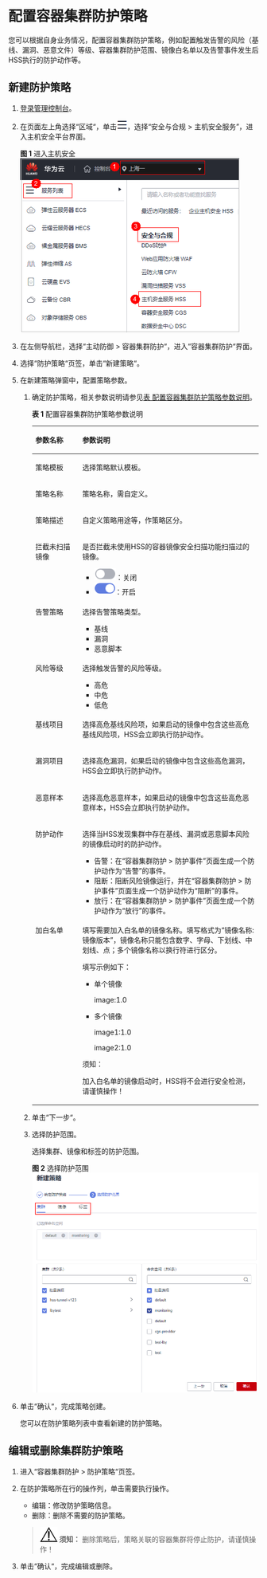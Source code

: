 # 配置容器集群防护策略<a name="hss_01_0539"></a>

您可以根据自身业务情况，配置容器集群防护策略，例如配置触发告警的风险（基线、漏洞、恶意文件）等级、容器集群防护范围、镜像白名单以及告警事件发生后HSS执行的防护动作等。

## 新建防护策略<a name="section2093011912485"></a>

1.  [登录管理控制台](https://console.huaweicloud.com/?locale=zh-cn)。
2.  在页面左上角选择“区域“，单击![](figures/zh-cn_image_0000001517317834.png)，选择“安全与合规 \> 主机安全服务”，进入主机安全平台界面。

    **图 1**  进入主机安全<a name="hss_01_0234_fig1855613765114"></a>  
    ![](figures/进入主机安全.png "进入主机安全")

1.  在左侧导航栏，选择“主动防御  \>  容器集群防护“，进入“容器集群防护“界面。
2.  选择“防护策略“页签，单击“新建策略“。
3.  在新建策略弹窗中，配置策略参数。
    1.  确定防护策略，相关参数说明请参见[表 配置容器集群防护策略参数说明](#table8502947145112)。

        **表 1**  配置容器集群防护策略参数说明

        <a name="table8502947145112"></a>
        <table><thead align="left"><tr id="row175039479517"><th class="cellrowborder" valign="top" width="20.66%" id="mcps1.2.3.1.1"><p id="p195031247135115"><a name="p195031247135115"></a><a name="p195031247135115"></a>参数名称</p>
        </th>
        <th class="cellrowborder" valign="top" width="79.34%" id="mcps1.2.3.1.2"><p id="p13503947175117"><a name="p13503947175117"></a><a name="p13503947175117"></a>参数说明</p>
        </th>
        </tr>
        </thead>
        <tbody><tr id="row185036472514"><td class="cellrowborder" valign="top" width="20.66%" headers="mcps1.2.3.1.1 "><p id="p850344718517"><a name="p850344718517"></a><a name="p850344718517"></a>策略模板</p>
        </td>
        <td class="cellrowborder" valign="top" width="79.34%" headers="mcps1.2.3.1.2 "><p id="p1050364775116"><a name="p1050364775116"></a><a name="p1050364775116"></a>选择策略默认模板。</p>
        </td>
        </tr>
        <tr id="row5503154725110"><td class="cellrowborder" valign="top" width="20.66%" headers="mcps1.2.3.1.1 "><p id="p1850374715115"><a name="p1850374715115"></a><a name="p1850374715115"></a>策略名称</p>
        </td>
        <td class="cellrowborder" valign="top" width="79.34%" headers="mcps1.2.3.1.2 "><p id="p135031847135113"><a name="p135031847135113"></a><a name="p135031847135113"></a>策略名称，需自定义。</p>
        </td>
        </tr>
        <tr id="row20503114725116"><td class="cellrowborder" valign="top" width="20.66%" headers="mcps1.2.3.1.1 "><p id="p15503134714512"><a name="p15503134714512"></a><a name="p15503134714512"></a>策略描述</p>
        </td>
        <td class="cellrowborder" valign="top" width="79.34%" headers="mcps1.2.3.1.2 "><p id="p050344712511"><a name="p050344712511"></a><a name="p050344712511"></a>自定义策略用途等，作策略区分。</p>
        </td>
        </tr>
        <tr id="row10503047165111"><td class="cellrowborder" valign="top" width="20.66%" headers="mcps1.2.3.1.1 "><p id="p250314475518"><a name="p250314475518"></a><a name="p250314475518"></a>拦截未扫描镜像</p>
        </td>
        <td class="cellrowborder" valign="top" width="79.34%" headers="mcps1.2.3.1.2 "><p id="p8503184715518"><a name="p8503184715518"></a><a name="p8503184715518"></a>是否拦截未使用HSS的容器镜像安全扫描功能扫描过的镜像。</p>
        <a name="ul118021592570"></a><a name="ul118021592570"></a><ul id="ul118021592570"><li><a name="image82301335185614"></a><a name="image82301335185614"></a><span><img id="image82301335185614" src="figures/zh-cn_image_0000001664124710.png" width="43.89" height="23.858737"></span>：关闭</li><li><a name="image18777165814561"></a><a name="image18777165814561"></a><span><img id="image18777165814561" src="figures/zh-cn_image_0000001711924801.png" width="41.895" height="25.332244000000003"></span>：开启</li></ul>
        </td>
        </tr>
        <tr id="row112619279523"><td class="cellrowborder" valign="top" width="20.66%" headers="mcps1.2.3.1.1 "><p id="p13127152705215"><a name="p13127152705215"></a><a name="p13127152705215"></a>告警策略</p>
        </td>
        <td class="cellrowborder" valign="top" width="79.34%" headers="mcps1.2.3.1.2 "><p id="p31281627115213"><a name="p31281627115213"></a><a name="p31281627115213"></a>选择告警策略类型。</p>
        <a name="ul66459382320"></a><a name="ul66459382320"></a><ul id="ul66459382320"><li>基线</li><li>漏洞</li><li>恶意脚本</li></ul>
        </td>
        </tr>
        <tr id="row61451403523"><td class="cellrowborder" valign="top" width="20.66%" headers="mcps1.2.3.1.1 "><p id="p314514409529"><a name="p314514409529"></a><a name="p314514409529"></a>风险等级</p>
        </td>
        <td class="cellrowborder" valign="top" width="79.34%" headers="mcps1.2.3.1.2 "><p id="p1114684075217"><a name="p1114684075217"></a><a name="p1114684075217"></a>选择触发告警的风险等级。</p>
        <a name="ul1587564410015"></a><a name="ul1587564410015"></a><ul id="ul1587564410015"><li>高危</li><li>中危</li><li>低危</li></ul>
        </td>
        </tr>
        <tr id="row15666195018527"><td class="cellrowborder" valign="top" width="20.66%" headers="mcps1.2.3.1.1 "><p id="p156661450105216"><a name="p156661450105216"></a><a name="p156661450105216"></a>基线项目</p>
        </td>
        <td class="cellrowborder" valign="top" width="79.34%" headers="mcps1.2.3.1.2 "><p id="p866613505524"><a name="p866613505524"></a><a name="p866613505524"></a>选择高危基线风险项，如果启动的镜像中包含这些高危基线风险项，HSS会立即执行防护动作。</p>
        </td>
        </tr>
        <tr id="row7378381822"><td class="cellrowborder" valign="top" width="20.66%" headers="mcps1.2.3.1.1 "><p id="p5378984215"><a name="p5378984215"></a><a name="p5378984215"></a>漏洞项目</p>
        </td>
        <td class="cellrowborder" valign="top" width="79.34%" headers="mcps1.2.3.1.2 "><p id="p17378781021"><a name="p17378781021"></a><a name="p17378781021"></a>选择高危漏洞，如果启动的镜像中包含这些高危漏洞，HSS会立即执行防护动作。</p>
        </td>
        </tr>
        <tr id="row12843194812315"><td class="cellrowborder" valign="top" width="20.66%" headers="mcps1.2.3.1.1 "><p id="p68443483317"><a name="p68443483317"></a><a name="p68443483317"></a>恶意样本</p>
        </td>
        <td class="cellrowborder" valign="top" width="79.34%" headers="mcps1.2.3.1.2 "><p id="p11844174813314"><a name="p11844174813314"></a><a name="p11844174813314"></a>选择高危恶意样本，如果启动的镜像中包含这些高危恶意样本，HSS会立即执行防护动作。</p>
        </td>
        </tr>
        <tr id="row1443925715525"><td class="cellrowborder" valign="top" width="20.66%" headers="mcps1.2.3.1.1 "><p id="p1243975717521"><a name="p1243975717521"></a><a name="p1243975717521"></a>防护动作</p>
        </td>
        <td class="cellrowborder" valign="top" width="79.34%" headers="mcps1.2.3.1.2 "><p id="p64397576526"><a name="p64397576526"></a><a name="p64397576526"></a>选择当HSS发现集群中存在基线、漏洞或恶意脚本风险的镜像启动时的防护动作。</p>
        <a name="ul5199527955"></a><a name="ul5199527955"></a><ul id="ul5199527955"><li>告警：在<span class="menucascade" id="menucascade1526611910431"><a name="menucascade1526611910431"></a><a name="menucascade1526611910431"></a>“<span class="uicontrol" id="uicontrol152661913438"><a name="uicontrol152661913438"></a><a name="uicontrol152661913438"></a>容器集群防护</span> &gt; <span class="uicontrol" id="uicontrol080812104319"><a name="uicontrol080812104319"></a><a name="uicontrol080812104319"></a>防护事件</span>”</span>页面生成一个防护动作为<span class="parmvalue" id="parmvalue210710345475"><a name="parmvalue210710345475"></a><a name="parmvalue210710345475"></a>“告警”</span>的事件。</li><li>阻断：阻断风险镜像运行，并在<span class="menucascade" id="menucascade2246124020468"><a name="menucascade2246124020468"></a><a name="menucascade2246124020468"></a>“<span class="uicontrol" id="uicontrol82463404466"><a name="uicontrol82463404466"></a><a name="uicontrol82463404466"></a>容器集群防护</span> &gt; <span class="uicontrol" id="uicontrol6246940164618"><a name="uicontrol6246940164618"></a><a name="uicontrol6246940164618"></a>防护事件</span>”</span>页面生成一个防护动作为<span class="parmvalue" id="parmvalue103091031154715"><a name="parmvalue103091031154715"></a><a name="parmvalue103091031154715"></a>“阻断”</span>的事件。</li><li>放行：在<span class="menucascade" id="menucascade3635161144720"><a name="menucascade3635161144720"></a><a name="menucascade3635161144720"></a>“<span class="uicontrol" id="uicontrol463581114474"><a name="uicontrol463581114474"></a><a name="uicontrol463581114474"></a>容器集群防护</span> &gt; <span class="uicontrol" id="uicontrol1563631114479"><a name="uicontrol1563631114479"></a><a name="uicontrol1563631114479"></a>防护事件</span>”</span>页面生成一个防护动作为<span class="parmvalue" id="parmvalue1778852574712"><a name="parmvalue1778852574712"></a><a name="parmvalue1778852574712"></a>“放行”</span>的事件。</li></ul>
        </td>
        </tr>
        <tr id="row77983475313"><td class="cellrowborder" valign="top" width="20.66%" headers="mcps1.2.3.1.1 "><p id="p6798946536"><a name="p6798946536"></a><a name="p6798946536"></a>加白名单</p>
        </td>
        <td class="cellrowborder" valign="top" width="79.34%" headers="mcps1.2.3.1.2 "><p id="p16177174819365"><a name="p16177174819365"></a><a name="p16177174819365"></a>填写需要加入白名单的镜像名称。填写格式为“镜像名称:镜像版本”，镜像名称只能包含数字、字母、下划线、中划线、点；多个镜像名称以换行符进行区分。</p>
        <p id="p31932583010"><a name="p31932583010"></a><a name="p31932583010"></a>填写示例如下：</p>
        <a name="ul6745316283"></a><a name="ul6745316283"></a><ul id="ul6745316283"><li>单个镜像<p id="p05976413286"><a name="p05976413286"></a><a name="p05976413286"></a>image:1.0</p>
        </li><li>多个镜像<p id="p1537737112810"><a name="p1537737112810"></a><a name="p1537737112810"></a>image1:1.0</p>
        <p id="p1910833615288"><a name="p1910833615288"></a><a name="p1910833615288"></a>image2:1.0</p>
        </li></ul>
        <div class="notice" id="note52418564374"><a name="note52418564374"></a><a name="note52418564374"></a><span class="noticetitle"> 须知： </span><div class="noticebody"><p id="p19241145623718"><a name="p19241145623718"></a><a name="p19241145623718"></a>加入白名单的镜像启动时，HSS将不会进行安全检测，请谨慎操作！</p>
        </div></div>
        </td>
        </tr>
        </tbody>
        </table>

    2.  单击“下一步“。
    3.  选择防护范围。

        选择集群、镜像和标签的防护范围。

        **图 2**  选择防护范围<a name="fig1722901912188"></a>  
        ![](figures/选择防护范围.png "选择防护范围")

4.  单击“确认“，完成策略创建。

    您可以在防护策略列表中查看新建的防护策略。

## 编辑或删除集群防护策略<a name="section782914572207"></a>

1.  进入“容器集群防护  \>  防护策略“页签。
2.  在防护策略所在行的操作列，单击需要执行操作。

    -   编辑：修改防护策略信息。
    -   删除：删除不需要的防护策略。

    >![](public_sys-resources/icon-notice.gif) **须知：** 
    >删除策略后，策略关联的容器集群将停止防护，请谨慎操作！

3.  单击“确认“，完成编辑或删除。

